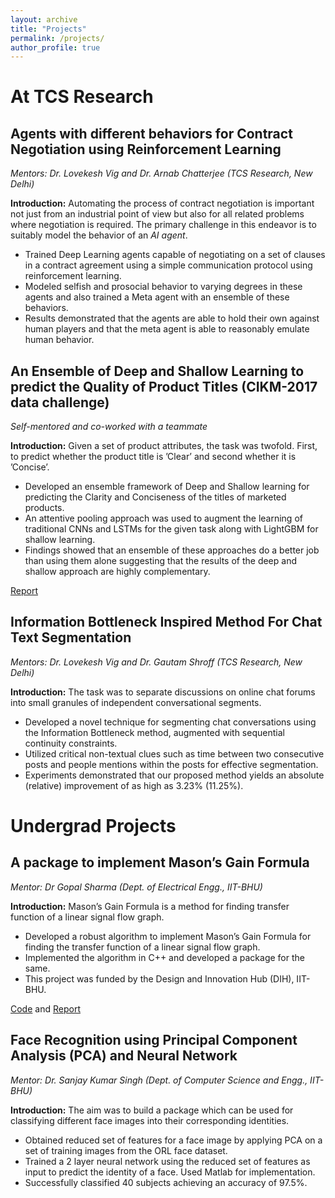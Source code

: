 ```yaml
---
layout: archive
title: "Projects"
permalink: /projects/
author_profile: true
---
```


# At TCS Research #

## Agents with different behaviors for Contract Negotiation using Reinforcement Learning ##

_Mentors: Dr. Lovekesh Vig and Dr. Arnab Chatterjee (TCS Research, New Delhi)_

__Introduction:__ Automating the process of contract negotiation is important not just from an industrial point of view but also for all related problems where negotiation is required. The primary challenge in this endeavor is to suitably model the behavior of an _AI agent_.

* Trained Deep Learning agents capable of negotiating on a set of clauses in a contract agreement using a simple communication protocol using reinforcement learning.
* Modeled selfish and prosocial behavior to varying degrees in these agents and also trained a Meta agent with an ensemble of these behaviors.
* Results demonstrated that the agents are able to hold their own against human players and that the meta agent is able to reasonably emulate human behavior.

## An Ensemble of Deep and Shallow Learning to predict the Quality of Product Titles (CIKM-2017 data challenge) ##

_Self-mentored and co-worked with a teammate_

__Introduction:__  Given a set of product attributes, the task was twofold. First, to predict whether the product title is ’Clear’ and second whether it is ’Concise’.

* Developed an ensemble framework of Deep and Shallow learning for predicting the Clarity and Conciseness of the titles of marketed products.
* An attentive pooling approach was used to augment the learning of traditional CNNs and LSTMs for the given task along with LightGBM for shallow learning.
* Findings showed that an ensemble of these approaches do a better job than using them alone suggesting that the results of the deep and shallow approach are highly complementary.

[Report](https://arxiv.org/pdf/1804.01000.pdf)

## Information Bottleneck Inspired Method For Chat Text Segmentation ##

_Mentors: Dr. Lovekesh Vig and Dr. Gautam Shroff (TCS Research, New Delhi)_

__Introduction:__ The task was to separate discussions on online chat forums into small granules of independent conversational segments.

* Developed a novel technique for segmenting chat conversations using the Information Bottleneck method, augmented with sequential continuity constraints.
* Utilized critical non-textual clues such as time between two consecutive posts and people mentions within the posts for effective segmentation.
* Experiments demonstrated that our proposed method yields an absolute (relative) improvement of as high as 3.23% (11.25%).

# Undergrad Projects #

## A package to implement Mason’s Gain Formula ##

_Mentor: Dr Gopal Sharma (Dept. of Electrical Engg., IIT-BHU)_

__Introduction:__ Mason’s Gain Formula is a method for finding transfer function of a linear signal flow graph.

* Developed a robust algorithm to implement Mason’s Gain Formula for finding the transfer function of a linear signal flow graph.
* Implemented the algorithm in C++ and developed a package for the same.
* This project was funded by the Design and Innovation Hub (DIH), IIT-BHU.

[Code](https://github.com/vishalsunder/MasonGain) and [Report](https://github.com/vishalsunder/MasonGain/blob/master/REPORT_DIH.pdf)

## Face Recognition using Principal Component Analysis (PCA) and Neural Network ##

_Mentor: Dr. Sanjay Kumar Singh (Dept. of Computer Science and Engg., IIT-BHU)_

__Introduction:__ The aim was to build a package which can be used for classifying different face images into their corresponding identities.

* Obtained reduced set of features for a face image by applying PCA on a set of training images from the ORL face dataset.
* Trained a 2 layer neural network using the reduced set of features as input to predict the identity of a face. Used Matlab for implementation.
* Successfully classified 40 subjects achieving an accuracy of 97.5%.
